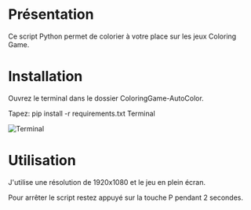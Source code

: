 # Présentation

Ce script Python permet de colorier à votre place sur les jeux Coloring Game. 

# Installation

Ouvrez le terminal dans le dossier ColoringGame-AutoColor. 

Tapez: pip install -r requirements.txt Terminal

![Terminal](https://user-images.githubusercontent.com/96228076/185597150-cf68625e-13ef-44ee-95e1-151f7f855496.gif)

# Utilisation
J'utilise une résolution de 1920x1080 et le jeu en plein écran.

Pour arrêter le script restez appuyé sur la touche P pendant 2 secondes.
